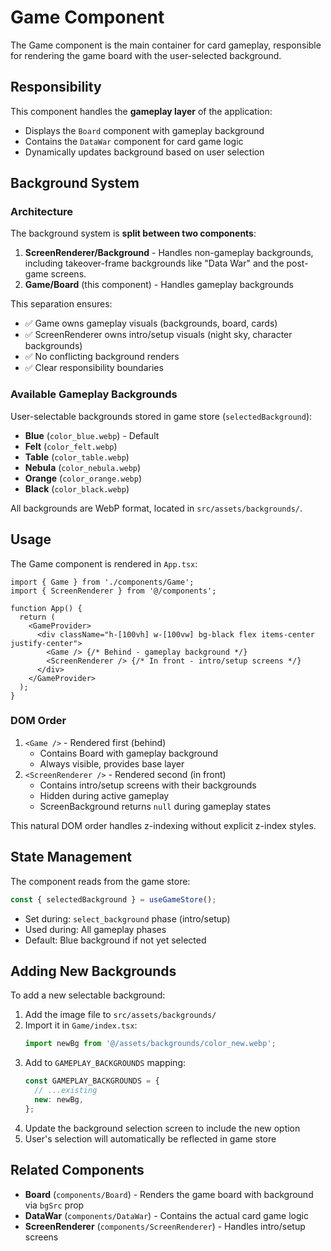# Game Component

The Game component is the main container for card gameplay, responsible for rendering the game board with the user-selected background.

## Responsibility

This component handles the **gameplay layer** of the application:

- Displays the `Board` component with gameplay background
- Contains the `DataWar` component for card game logic
- Dynamically updates background based on user selection

## Background System

### Architecture

The background system is **split between two components**:

1. **ScreenRenderer/Background** - Handles non-gameplay backgrounds, including takeover-frame backgrounds like "Data War" and the post-game screens.
2. **Game/Board** (this component) - Handles gameplay backgrounds

This separation ensures:

- ✅ Game owns gameplay visuals (backgrounds, board, cards)
- ✅ ScreenRenderer owns intro/setup visuals (night sky, character backgrounds)
- ✅ No conflicting background renders
- ✅ Clear responsibility boundaries

### Available Gameplay Backgrounds

User-selectable backgrounds stored in game store (`selectedBackground`):

- **Blue** (`color_blue.webp`) - Default
- **Felt** (`color_felt.webp`)
- **Table** (`color_table.webp`)
- **Nebula** (`color_nebula.webp`)
- **Orange** (`color_orange.webp`)
- **Black** (`color_black.webp`)

All backgrounds are WebP format, located in `src/assets/backgrounds/`.

## Usage

The Game component is rendered in `App.tsx`:

```tsx
import { Game } from './components/Game';
import { ScreenRenderer } from '@/components';

function App() {
  return (
    <GameProvider>
      <div className="h-[100vh] w-[100vw] bg-black flex items-center justify-center">
        <Game /> {/* Behind - gameplay background */}
        <ScreenRenderer /> {/* In front - intro/setup screens */}
      </div>
    </GameProvider>
  );
}
```

### DOM Order

1. `<Game />` - Rendered first (behind)
   - Contains Board with gameplay background
   - Always visible, provides base layer
2. `<ScreenRenderer />` - Rendered second (in front)
   - Contains intro/setup screens with their backgrounds
   - Hidden during active gameplay
   - ScreenBackground returns `null` during gameplay states

This natural DOM order handles z-indexing without explicit z-index styles.

## State Management

The component reads from the game store:

```typescript
const { selectedBackground } = useGameStore();
```

- Set during: `select_background` phase (intro/setup)
- Used during: All gameplay phases
- Default: Blue background if not yet selected

## Adding New Backgrounds

To add a new selectable background:

1. Add the image file to `src/assets/backgrounds/`
2. Import it in `Game/index.tsx`:
   ```typescript
   import newBg from '@/assets/backgrounds/color_new.webp';
   ```
3. Add to `GAMEPLAY_BACKGROUNDS` mapping:
   ```typescript
   const GAMEPLAY_BACKGROUNDS = {
     // ...existing
     new: newBg,
   };
   ```
4. Update the background selection screen to include the new option
5. User's selection will automatically be reflected in game store

## Related Components

- **Board** (`components/Board`) - Renders the game board with background via `bgSrc` prop
- **DataWar** (`components/DataWar`) - Contains the actual card game logic
- **ScreenRenderer** (`components/ScreenRenderer`) - Handles intro/setup screens
